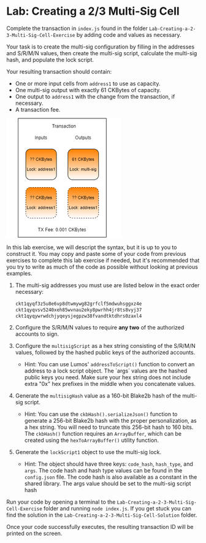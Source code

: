 # Lab: Creating a 2/3 Multi-Sig Cell

Complete the transaction in `index.js` found in the folder `Lab-Creating-a-2-3-Multi-Sig-Cell-Exercise` by adding code and values as necessary.

Your task is to create the multi-sig configuration by filling in the addresses and S/R/M/N values, then create the multi-sig script, calculate the multi-sig hash, and populate the lock script.

Your resulting transaction should contain:

* One or more input cells from `address1` to use as capacity.
* One multi-sig output with exactly 61 CKBytes of capacity.
* One output to `address1` with the change from the transaction, if necessary.
* A transaction fee.

![](../.gitbook/assets/transaction-structure%20%283%29.png)

In this lab exercise, we will descript the syntax, but it is up to you to construct it. You may copy and paste some of your code from previous exercises to complete this lab exercise if needed, but it's recommended that you try to write as much of the code as possible without looking at previous examples.

1. The multi-sig addresses you must use are listed below in the exact order necessary:

   ```text
   ckt1qyqf3z5u8e6vp8dtwmywg82grfclf5mdwuhsggxz4e
   ckt1qyqvsv5240xeh85wvnau2eky8pwrhh4jr8ts8vyj37
   ckt1qyqywrwdchjyqeysjegpzw38fvandtktdhrs0zaxl4
   ```

2. Configure the S/R/M/N values to require **any two** of the authorized accounts to sign.
3. Configure the `multisigScript` as a hex string consisting of the S/R/M/N values, followed by the hashed public keys of the authorized accounts.
   * Hint: You can use Lumos' `addressToScript()` function to convert an address to a lock script object. The \`args\` values are the hashed public keys you need. Make sure your hex string does not include extra "0x" hex prefixes in the middle when you concatenate values.
4. Generate the `multisigHash` value as a 160-bit Blake2b hash of the multi-sig script.
   * Hint: You can use the `ckbHash().serializeJson()` function to generate a 256-bit Blake2b hash with the proper personalization, as a hex string. You will need to truncate this 256-bit hash to 160 bits. The `ckbHash()` function requires an `ArrayBuffer`, which can be created using the `hexToArrayBuffer()` utility function.
5. Generate the `lockScript1` object to use the multi-sig lock.
   * Hint: The object should have three keys: `code_hash`, `hash_type`, and `args`. The code hash and hash type values can be found in the `config.json` file. The code hash is also available as a constant in the shared library. The args value should be set to the multi-sig script hash

Run your code by opening a terminal to the `Lab-Creating-a-2-3-Multi-Sig-Cell-Exercise` folder and running `node index.js`. If you get stuck you can find the solution in the `Lab-Creating-a-2-3-Multi-Sig-Cell-Solution` folder.

Once your code successfully executes, the resulting transaction ID will be printed on the screen.

